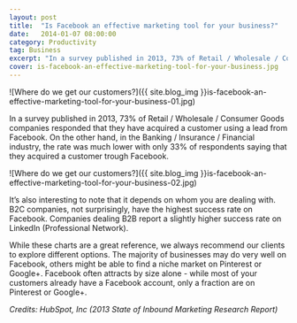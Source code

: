 ```yaml
---
layout: post
title:  "Is Facebook an effective marketing tool for your business?"
date:   2014-01-07 08:00:00
category: Productivity
tag: Business
excerpt: "In a survey published in 2013, 73% of Retail / Wholesale / Consumer Goods companies responded that they have acquired a customer using a lead from Facebook."
cover: is-facebook-an-effective-marketing-tool-for-your-business.jpg
---
```


![Where do we get our customers?]({{ site.blog_img }}is-facebook-an-effective-marketing-tool-for-your-business-01.jpg)

In a survey published in 2013, 73% of Retail / Wholesale / Consumer Goods companies responded that they have acquired a customer using a lead from Facebook. On the other hand, in the Banking / Insurance / Financial industry, the rate was much lower with only 33% of respondents saying that they acquired a customer trough Facebook.

![Where do we get our customers?]({{ site.blog_img }}is-facebook-an-effective-marketing-tool-for-your-business-02.jpg)

It’s also interesting to note that it depends on whom you are dealing with. B2C companies, not surprisingly, have the highest success rate on Facebook. Companies dealing B2B report a slightly higher success rate on LinkedIn (Professional Network).

While these charts are a great reference, we always recommend our clients to explore different options. The majority of businesses may do very well on Facebook, others might be able to find a niche market on Pinterest or Google+. Facebook often attracts by size alone - while most of your customers already have a Facebook account, only a fraction are on Pinterest or Google+.

_Credits: HubSpot, Inc (2013 State of Inbound Marketing Research Report)_
